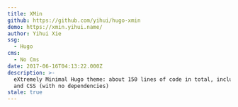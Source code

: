 ```yaml
---
title: XMin
github: https://github.com/yihui/hugo-xmin
demo: https://xmin.yihui.name/
author: Yihui Xie
ssg:
  - Hugo
cms:
  - No Cms
date: 2017-06-16T04:13:22.000Z
description: >-
  eXtremely Minimal Hugo theme: about 150 lines of code in total, including HTML
  and CSS (with no dependencies)
stale: true
---
```

